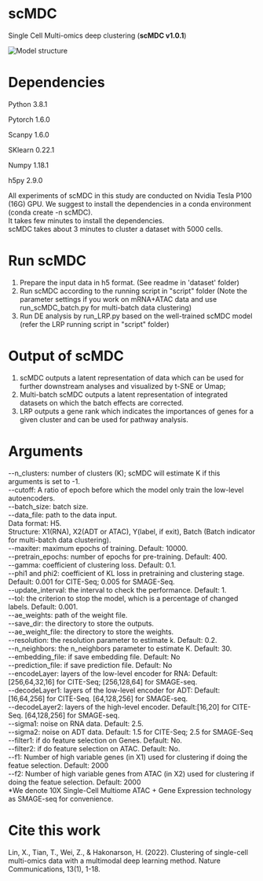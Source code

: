 # scMDC
Single Cell Multi-omics deep clustering (**scMDC v1.0.1**)

![Model structure](https://github.com/xianglin226/scMDC/blob/master/src/fig1_.png?raw=true)  

# Dependencies
Python 3.8.1

Pytorch 1.6.0

Scanpy 1.6.0

SKlearn 0.22.1

Numpy 1.18.1

h5py 2.9.0  

All experiments of scMDC in this study are conducted on Nvidia Tesla P100 (16G) GPU.
We suggest to install the dependencies in a conda environment (conda create -n scMDC).  
It takes few minutes to install the dependencies.  
scMDC takes about 3 minutes to cluster a dataset with 5000 cells.  

# Run scMDC  
1) Prepare the input data in h5 format. (See readme in 'dataset' folder)  
2) Run scMDC according to the running script in "script" folder (Note the parameter settings if you work on mRNA+ATAC data and use run_scMDC_batch.py for multi-batch data clustering)  
3) Run DE analysis by run_LRP.py based on the well-trained scMDC model (refer the LRP running script in "script" folder)  

# Output of scMDC  
1) scMDC outputs a latent representation of data which can be used for further downstream analyses and visualized by t-SNE or Umap; 
2) Multi-batch scMDC outputs a latent representation of integrated datasets on which the batch effects are corrected.  
3) LRP outputs a gene rank which indicates the importances of genes for a given cluster and can be used for pathway analysis.  

# Arguments
--n_clusters: number of clusters (K); scMDC will estimate K if this arguments is set to -1.  
--cutoff: A ratio of epoch before which the model only train the low-level autoencoders.   
--batch_size: batch size.  
--data_file: path to the data input.  
Data format: H5.  
Structure: X1(RNA), X2(ADT or ATAC), Y(label, if exit), Batch (Batch indicator for multi-batch data clustering).  
--maxiter: maximum epochs of training. Default: 10000.  
--pretrain_epochs: number of epochs for pre-training. Default: 400.  
--gamma: coefficient of clustering loss. Default: 0.1.  
--phi1 and phi2: coefficient of KL loss in pretraining and clustering stage. Default: 0.001 for CITE-Seq; 0.005 for SMAGE-Seq.  
--update_interval: the interval to check the performance. Default: 1.  
--tol: the criterion to stop the model, which is a percentage of changed labels. Default: 0.001.  
--ae_weights: path of the weight file.  
--save_dir: the directory to store the outputs.  
--ae_weight_file: the directory to store the weights.  
--resolution: the resolution parameter to estimate k. Default: 0.2.  
--n_neighbors: the n_neighbors parameter to estimate K. Default: 30.  
--embedding_file: if save embedding file. Default: No  
--prediction_file: if save prediction file. Default: No  
--encodeLayer: layers of the low-level encoder for RNA: Default: [256,64,32,16] for CITE-Seq; [256,128,64] for SMAGE-seq.  
--decodeLayer1: layers of the low-level encoder for ADT: Default: [16,64,256] for CITE-Seq. [64,128,256] for SMAGE-seq.  
--decodeLayer2: layers of the high-level encoder. Default:[16,20] for CITE-Seq. [64,128,256] for SMAGE-seq.  
--sigma1: noise on RNA data. Default: 2.5.  
--sigma2: noise on ADT data. Default: 1.5 for CITE-Seq; 2.5 for SMAGE-Seq  
--filter1: if do feature selection on Genes. Default: No.  
--filter2: if do feature selection on ATAC. Default: No.  
--f1: Number of high variable genes (in X1) used for clustering if doing the featue selection. Default: 2000  
--f2: Number of high variable genes from ATAC (in X2) used for clustering if doing the featue selection. Default: 2000  
*We denote 10X Single-Cell Multiome ATAC + Gene Expression technology as SMAGE-seq for convenience.  

# Cite this work
Lin, X., Tian, T., Wei, Z., & Hakonarson, H. (2022). Clustering of single-cell multi-omics data with a multimodal deep learning method. Nature Communications, 13(1), 1-18.
